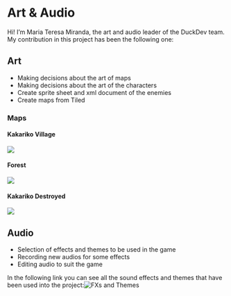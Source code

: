 # Art & Audio

Hi! I’m Maria Teresa Miranda, the art and audio leader of the DuckDev team. My contribution in this project has been the following one:

## Art

- Making decisions about the art of maps
- Making decisions about the art of the characters
- Create sprite sheet and xml document of the enemies
- Create maps from Tiled

### Maps
#### Kakariko Village

![](https://i.gyazo.com/3a6d67aebe29c21d20d1754ffe8d5561.gif)    

#### Forest

![](https://i.gyazo.com/be5f0c6d5b3e496ac496bc38894c081d.gif)    

#### Kakariko Destroyed

![](https://i.gyazo.com/d1f04dff5162d9e8d37600d4a7189230.gif)    


## Audio 

- Selection of effects and themes to be used in the game
- Recording new audios for some effects
- Editing audio to suit the game

In the following link you can see all the sound effects and themes that have been used into the project:![FXs and Themes](https://drive.google.com/drive/folders/0BxckAI21m37kTFJUQ3Nmc1Z0SW8?usp=sharing)    



